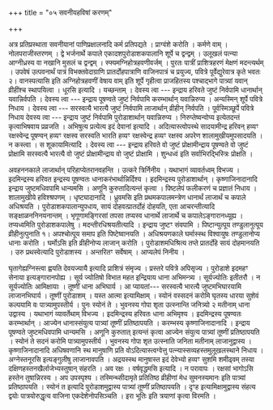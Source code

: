 +++
title = "०५ सवनीयहविषां करणम्"

+++

अत्र प्रतिप्रस्थाता सवनीयानां पाणिप्रक्षालनादि कर्म प्रतिपद्यते । प्राग्वंशे करोति । कर्मणे वाम् । नोलपराजीस्तरणम् । द्वे भर्जनार्थे कपाले एकादशपुरोडाशकपालानि शूर्पे च द्वन्द्वम् । उलूखलं पत्न्या आग्नीध्रस्य वा नखानि मुसलं च द्वन्द्वम् । स्फ्यमग्निहोत्रहवणीवर्जम् । पुरतः पात्रीं प्राशित्रहरणं मेक्षणं मदन्त्यर्थम् । उपवेषं उत्पवनार्थं पात्रं विभक्तवेदाग्राणि प्रातर्दोहपात्राणि वाजिनपात्रं च प्रयुज्य, पवित्रे पूर्वेद्युरेवात्र कृते भवतः २। वानस्पत्यासि इति अग्निहोत्रहवणीं वेषाय वाम् इति शूर्पे गृहीत्वा प्राजहितस्य पश्चाद्भागे पात्र्यां यवान् व्रीहींश्च स्थापयित्वा । धूरसि इत्यादि । यच्छन्ताम् । देवस्य त्वा --- इन्द्राय हरिवते जुष्टं निर्वपामि धानार्थान् यवान्निर्वपति । देवस्य त्वा --- इन्द्राय पूषण्वते जुष्टं निर्वपामि करम्भार्थान् यवान्निरुप्य । अन्यस्मिन् शूर्पे पवित्रे निधाय । देवस्य त्वा --- सरस्वत्यै भारत्यै जुष्टं निर्वपामि लाजार्थान् व्रीहीन् निर्वपति । पूर्वस्मिञ्छूर्पे पवित्रे निधाय देवस्य त्वा --- इन्द्राय जुष्टं निर्वपामि पुरोडाशार्थान् यवान्निरुप्य । निरुप्तेष्वन्वोप्य इत्येतदन्तं कृत्वाभिषवाय प्रव्रजति । अभिषुत्य प्रत्येत्य इदं देवानां इत्यादि । अदित्यास्त्वोपस्थे सादयामीन्द्र हरिवन् हव्यꣳ रक्षस्वेन्द्र पूषण्वन् हव्यꣳ रक्षस्व सरस्वति भारति हव्यꣳ रक्षस्वेन्द्र हव्यꣳ रक्षस्व अपरेण शालामुखीयमुपसादयति । न कस्त्वा । स शूकायामित्यादि । देवस्य त्वा --- इन्द्राय हरिवते वो जुष्टं प्रोक्षामीन्द्राय पूषण्वते वो जुष्टं प्रोक्षामि सरस्वत्यै भारत्यै वो जुष्टं प्रोक्षामीन्द्राय वो जुष्टं प्रोक्षामि । शुन्धध्वं इति सर्वाभिरद्भिस्त्रिः प्रोक्षति ।

अवहननकाले लाजार्थान् परिहाप्येतरानवहन्ति । उत्करे त्रिर्निनीय । यथाभागं व्यावर्तध्वम् विभज्य । इदमिन्द्रस्य हरिवत इन्द्रस्य पूषण्वतः धानाकरंभार्थान्निर्दिश्य । इदमिन्द्रस्य पुरोडाशार्थान् । कृष्णाजिनादानादि इन्द्राय जुष्टमधिवपामि धान्यमसि । अणूनि कुरुतादित्यन्तं कृत्वा । पिष्टलेपं फलीकरणं च प्रज्ञातं निधाय । शालामुखीये हविश्श्रपणम् । धृष्ट्यादानादि । ध्रुवमसि इति प्रथमकपालमन्त्रेण धानार्थं लाजार्थं च कपाले अधिश्रयति । पुरोडाशकपालान्युपधाय, सायं दोहवत्प्रातर्दोहं दोहयति, एता आचरन्तीत्यादि सङ्क्षाळननिनयनान्तम् । भृगूणामङ्गिरसां तपसा तप्यस्व धानार्थे लाजार्थे च कपालेऽङ्गारानध्यूह्य । तप्यध्वमिति पुरोडाशकपालेषु । मदन्तीरधिश्रयतीत्यादि । इन्द्राय जुष्टꣳ संवपामि । पिष्टान्युत्पूय तण्डुलानुत्पूय व्रीहीनुत्पुनाति १। अपश्चोत्पूय समाप इति पिष्टेष्वानयति । अधिश्रयणकाले घर्मास्स्थ विश्वायुषः तण्डुलानोप्य धानाः करोति । घर्मोऽसि इति व्रीहीनोप्य लाजान् करोति । पुरोडाशमधिश्रित्य तप्ते प्रातर्दोहे सायं दोहमानयति । उरु प्रथस्वेत्यादि पुरोडाशस्य । अन्तरितꣳ सर्वेषाम् । आप्यलेपं निनीय ।

घृतागेह्यग्निस्त्वा ह्वयति देवयज्यायै इत्यादि प्राशित्रं संमृज्य । प्रस्तरे पवित्रे अपिसृज्य । पुरोडाशे इदमहꣳ सेनाया इत्यङ्गारानपोह्य । सूर्य ज्योतिषो विभात महत इन्द्रियाय धाना अभिमन्त्र्य । सूर्यज्योतिः इतीतरौ । न सूर्यज्योतिः आमिक्षायाः । तूष्णीं धाना अभिघार्य । आ प्यायतां--- सरस्वत्यै भारत्यै जुष्टमभिघारयामि लाजानभिघार्य । तूष्णीं पुरोडाशम् । यस्त आत्मा इत्यामिक्षाम् । स्योनं वस्सदनं करोमि घृतस्य धारया सुशेवं कल्पयामि वः पात्र्यामुपस्तीर्य । पुनः स्योनं ते । भुवनस्य गोपा शृता उत्स्नान्ति जनित्र्यो २ मतीनाम् धाना उद्वास्य । यथाभागं व्यावर्तेथाम् विभज्य । इदमिन्द्रस्य हरिवतः धाना अभिमृश्य । इदमिन्द्रस्य पूषण्वतः करम्भार्थान् । आज्येन धानास्संयुत्य पात्र्यां तूष्णीं प्रतिष्ठापयति । करम्भस्य कृष्णाजिनादानादि । इन्द्राय पूषण्वते जुष्टमधिवपामि धान्यमसि । अणूनि कुरुतात् इत्यन्तं कृत्वा आज्येन संयुत्य पात्र्यां तूष्णीं प्रतिष्ठापयति । स्योनं ते सदनं करोमि पात्र्यामुपस्तीर्य । भुवनस्य गोपा शृत उत्स्नाति जनिता मतीनाम् लाजानुद्वास्य । कृष्णाजिनादानादि अधिषवणानि स्थ मानुषाणि प्रति वोऽदित्यास्त्वग्वेत्तु पत्न्यास्सव्यहस्तमुलूखलस्थाने निधाय । अग्नेस्तनूरसि इत्यङ्गुलीषु लाजानावपति । अद्रयस्स्थ मानुषास्त इदं देवेभ्यो हव्यꣳ सुशमि शमीढ्वम् तस्या दक्षिणहस्तनखैर्लाजेभ्यस्तुषान् संहरति । अव रक्षः । वर्षवृद्धमसि इत्यादि । न परावापः । रक्षसां भागोऽसि हस्तेन तुषान्निरस्य । अप उपस्पृश्य । तस्मिन्थ्सीदामृते प्रतितिष्ठ व्रीहीणां मेध सुमनस्यमानः इति पात्र्यां प्रतिष्ठापयति । स्योनं त इत्यादि पुरोडाशमुद्वास्य पात्र्यां तूष्णीं प्रतिष्ठापयति । दृꣳह इत्यामिक्षामुद्वास्य संहत्य द्वयोः पात्रयोरुद्धृत्य वाजिना एकदेशेनोपसिञ्चति । इरा भूतिः इति त्रयाणां कृत्वा विरमति ।

